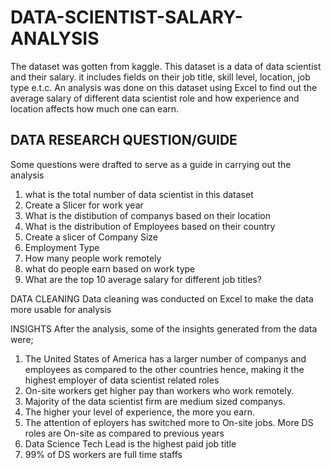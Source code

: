 # DATA-SCIENTIST-SALARY-ANALYSIS
The dataset was gotten from kaggle. This dataset is a data of data scientist and their salary. it includes fields on their job title, skill level, location, job type e.t.c.  An analysis was done on this dataset using Excel to find out the average salary of different data scientist role and how experience and location affects how much one can earn. 

## DATA RESEARCH QUESTION/GUIDE
Some questions were drafted to serve as a guide in carrying out the analysis
1. what is the total number of data scientist in this dataset
2. Create a Slicer for work year
3. What is the distibution of companys based on their location
4. What is the distribution of Employees based on their country
5. Create a slicer of Company Size
6. Employment Type
7. How many people work remotely
8. what do people earn based on  work type
9. What are the top 10 average salary for different job titles?

DATA CLEANING 
Data cleaning was conducted on Excel to make the data more usable for analysis

INSIGHTS
After the analysis, some of the insights generated from the data were;
1. The United States of America has a larger number of companys and employees as compared to the other countries hence, making it the highest employer of data scientist related roles
2. On-site workers get higher pay than workers who work remotely.
3. Majority of the data scientist firm are medium sized companys.
4. The higher your level of experience, the more you earn.
5. The attention of eployers has switched more to On-site jobs. More DS roles are On-site as compared to previous years
6. Data Science Tech Lead is the highest paid job title
7. 99% of DS workers are full time staffs



